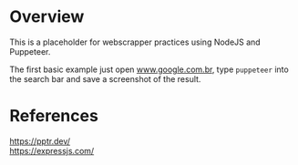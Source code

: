 # Overview
This is a placeholder for webscrapper practices using NodeJS and Puppeteer.

The first basic example just open www.google.com.br, type `puppeteer` into the search bar and save a screenshot of the result.

# References

https://pptr.dev/  
https://expressjs.com/
